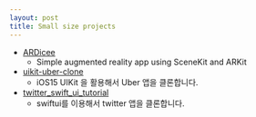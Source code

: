 ```yaml
---
layout: post
title: Small size projects
---
```


- [ARDicee](https://github.com/donggyushin/ARDicee)
  - Simple augmented reality app using SceneKit and ARKit
- [uikit-uber-clone](https://github.com/donggyushin/uikit-uber-clone)
  - iOS15 UIKit 을 활용해서 Uber 앱을 클론합니다.
- [twitter_swift_ui_tutorial](https://github.com/donggyushin/twitter_swift_ui_tutorial)
  - swiftui를 이용해서 twitter 앱을 클론합니다.
